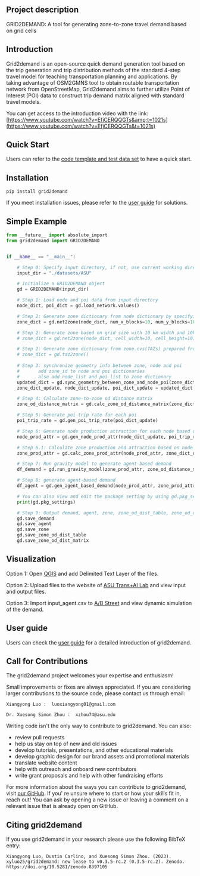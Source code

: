 ## Project description

GRID2DEMAND: A tool for generating zone-to-zone travel demand based on grid cells

## Introduction

Grid2demand is an open-source quick demand generation tool based on the trip generation and trip distribution methods of the standard 4-step travel model for teaching transportation planning and applications. By taking advantage of OSM2GMNS tool to obtain routable transportation network from OpenStreetMap, Grid2demand aims to further utilize Point of Interest (POI) data to construct trip demand matrix aligned with standard travel models.

You can get access to the introduction video with the link: [https://www.youtube.com/watch?v=EfjCERQQGTs&amp;t=1021s](https://www.youtube.com/watch?v=EfjCERQQGTs&t=1021s)

## Quick Start

Users can refer to the [code template and test data set](https://github.com/asu-trans-ai-lab/grid2demand) to have a quick start.

## Installation

```
pip install grid2demand
```

If you meet installation issues, please refer to the [user guide](https://github.com/asu-trans-ai-lab/grid2demand) for solutions.

## Simple Example

```python
from __future__ import absolute_import
from grid2demand import GRID2DEMAND


if __name__ == "__main__":

    # Step 0: Specify input directory, if not, use current working directory as default input directory
    input_dir = "./datasets/ASU"

    # Initialize a GRID2DEMAND object
    gd = GRID2DEMAND(input_dir)

    # Step 1: Load node and poi data from input directory
    node_dict, poi_dict = gd.load_network.values()

    # Step 2: Generate zone dictionary from node dictionary by specifying number of x blocks and y blocks
    zone_dict = gd.net2zone(node_dict, num_x_blocks=10, num_y_blocks=10)

    # Step 2: Generate zone based on grid size with 10 km width and 10km height for each zone
    # zone_dict = gd.net2zone(node_dict, cell_width=10, cell_height=10)

    # Step 2: Generate zone dictionary from zone.cvs(TAZs) prepared from users.
    # zone_dict = gd.taz2zone()
    
    # Step 3: synchronize geometry info between zone, node and poi
    #       add zone_id to node and poi dictionaries
    #       also add node_list and poi_list to zone dictionary
    updated_dict = gd.sync_geometry_between_zone_and_node_poi(zone_dict, node_dict, poi_dict)
    zone_dict_update, node_dict_update, poi_dict_update = updated_dict.values()

    # Step 4: Calculate zone-to-zone od distance matrix
    zone_od_distance_matrix = gd.calc_zone_od_distance_matrix(zone_dict_update)

    # Step 5: Generate poi trip rate for each poi
    poi_trip_rate = gd.gen_poi_trip_rate(poi_dict_update)

    # Step 6: Generate node production attraction for each node based on poi_trip_rate
    node_prod_attr = gd.gen_node_prod_attr(node_dict_update, poi_trip_rate)

    # Step 6.1: Calculate zone production and attraction based on node production and attraction
    zone_prod_attr = gd.calc_zone_prod_attr(node_prod_attr, zone_dict_update)

    # Step 7: Run gravity model to generate agent-based demand
    df_demand = gd.run_gravity_model(zone_prod_attr, zone_od_distance_matrix)

    # Step 8: generate agent-based demand
    df_agent = gd.gen_agent_based_demand(node_prod_attr, zone_prod_attr, df_demand=df_demand)

    # You can also view and edit the package setting by using gd.pkg_settings
    print(gd.pkg_settings)

    # Step 9: Output demand, agent, zone, zone_od_dist_table, zone_od_dist_matrix files
    gd.save_demand
    gd.save_agent
    gd.save_zone
    gd.save_zone_od_dist_table
    gd.save_zone_od_dist_matrix
```

## Visualization

Option 1: Open [QGIS](https://www.qgis.org/) and add Delimited Text Layer of the files.

Option 2: Upload files to the website of [ASU Trans+AI Lab](https://asu-trans-ai-lab.github.io/index.html#/) and view input and output files.

Option 3: Import input_agent.csv to [A/B Street](https://a-b-street.github.io/docs/howto/asu.html) and view dynamic simulation of the demand.

## User guide

Users can check the [user guide](https://github.com/asu-trans-ai-lab/grid2demand/blob/main/README.md) for a detailed introduction of grid2demand.

## Call for Contributions

The grid2demand project welcomes your expertise and enthusiasm!

Small improvements or fixes are always appreciated. If you are considering larger contributions to the source code, please contact us through email:

    Xiangyong Luo :  luoxiangyong01@gmail.com
    
    Dr. Xuesong Simon Zhou :  xzhou74@asu.edu

Writing code isn't the only way to contribute to grid2demand. You can also:

* review pull requests
* help us stay on top of new and old issues
* develop tutorials, presentations, and other educational materials
* develop graphic design for our brand assets and promotional materials
* translate website content
* help with outreach and onboard new contributors
* write grant proposals and help with other fundraising efforts

For more information about the ways you can contribute to grid2demand, visit [our GitHub](https://github.com/asu-trans-ai-lab/grid2demand). If you' re unsure where to start or how your skills fit in, reach out! You can ask by opening a new issue or leaving a comment on a relevant issue that is already open on GitHub.

## Citing grid2demand

If you use grid2demand in your research please use the following BibTeX entry:

```
Xiangyong Luo, Dustin Carlino, and Xuesong Simon Zhou. (2023). xyluo25/grid2demand: new lease to v0.3.5-rc.2 (0.3.5-rc.2). Zenodo. https://doi.org/10.5281/zenodo.8397105
```

